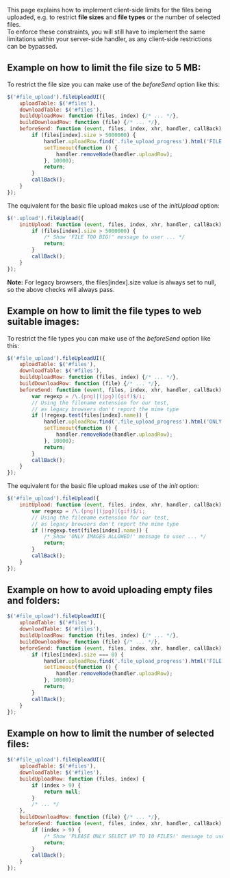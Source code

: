 This page explains how to implement client-side limits for the files being uploaded, e.g. to restrict **file sizes** and **file types** or the number of selected files.  
To enforce these constraints, you will still have to implement the same limitations within your server-side handler, as any client-side restrictions can be bypassed.

## Example on how to limit the file size to 5 MB:
To restrict the file size you can make use of the *beforeSend* option like this:
```js
$('#file_upload').fileUploadUI({
    uploadTable: $('#files'),
    downloadTable: $('#files'),
    buildUploadRow: function (files, index) {/* ... */},
    buildDownloadRow: function (file) {/* ... */},
    beforeSend: function (event, files, index, xhr, handler, callBack) {
        if (files[index].size > 5000000) {
            handler.uploadRow.find('.file_upload_progress').html('FILE TOO BIG!');
            setTimeout(function () {
                handler.removeNode(handler.uploadRow);
            }, 10000);
            return;
        }
        callBack();
    }
});
```

The equivalent for the basic file upload makes use of the *initUpload* option:
```js
$('.upload').fileUpload({
    initUpload: function (event, files, index, xhr, handler, callBack) {
        if (files[index].size > 5000000) {
            /* Show 'FILE TOO BIG!' message to user ... */
            return;
        }
        callBack();
    }
});
```

**Note:** For legacy browsers, the files[index].size value is always set to null, so the above checks will always pass.

## Example on how to limit the file types to web suitable images:
To restrict the file types you can make use of the *beforeSend* option like this:
```js
$('#file_upload').fileUploadUI({
    uploadTable: $('#files'),
    downloadTable: $('#files'),
    buildUploadRow: function (files, index) {/* ... */},
    buildDownloadRow: function (file) {/* ... */},
    beforeSend: function (event, files, index, xhr, handler, callBack) {
        var regexp = /\.(png)|(jpg)|(gif)$/i;
        // Using the filename extension for our test,
        // as legacy browsers don't report the mime type
        if (!regexp.test(files[index].name)) {
            handler.uploadRow.find('.file_upload_progress').html('ONLY IMAGES ALLOWED!');
            setTimeout(function () {
                handler.removeNode(handler.uploadRow);
            }, 10000);
            return;
        }
        callBack();
    }
});
```

The equivalent for the basic file upload makes use of the *init* option:
```js
$('#file_upload').fileUpload({
    initUpload: function (event, files, index, xhr, handler, callBack) {
        var regexp = /\.(png)|(jpg)|(gif)$/i;
        // Using the filename extension for our test,
        // as legacy browsers don't report the mime type
        if (!regexp.test(files[index].name)) {
            /* Show 'ONLY IMAGES ALLOWED!' message to user ... */
            return;
        }
        callBack();
    }
});
```

## Example on how to avoid uploading empty files and folders:
```js
$('#file_upload').fileUploadUI({
    uploadTable: $('#files'),
    downloadTable: $('#files'),
    buildUploadRow: function (files, index) {/* ... */},
    buildDownloadRow: function (file) {/* ... */},
    beforeSend: function (event, files, index, xhr, handler, callBack) {
        if (files[index].size === 0) {
            handler.uploadRow.find('.file_upload_progress').html('FILE IS EMPTY!');
            setTimeout(function () {
                handler.removeNode(handler.uploadRow);
            }, 10000);
            return;
        }
        callBack();
    }
});
```

## Example on how to limit the number of selected files:
```js
$('#file_upload').fileUploadUI({
    uploadTable: $('#files'),
    downloadTable: $('#files'),
    buildUploadRow: function (files, index) {
        if (index > 9) {
            return null;
        }
        /* ... */
    },
    buildDownloadRow: function (file) {/* ... */},
    beforeSend: function (event, files, index, xhr, handler, callBack) {
        if (index > 9) {
            /* Show 'PLEASE ONLY SELECT UP TO 10 FILES!' message to user ... */
            return;
        }
        callBack();
    }
});
```